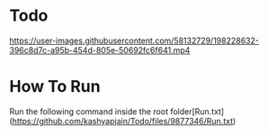 # Todo
https://user-images.githubusercontent.com/58132729/198228632-396c8d7c-a95b-454d-805e-50692fc6f641.mp4
# How To Run
Run the following command inside the root folder[Run.txt]
(https://github.com/kashyapjain/Todo/files/9877346/Run.txt)
